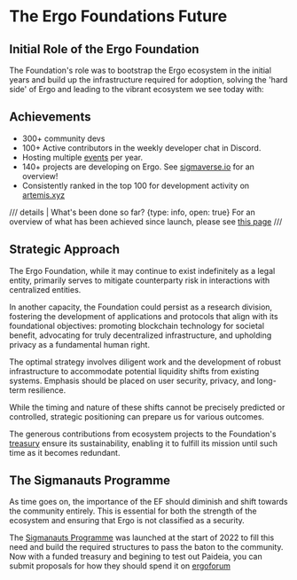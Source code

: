 # The Ergo Foundations Future

## Initial Role of the Ergo Foundation

The Foundation's role was to bootstrap the Ergo ecosystem in the initial years and build up the infrastructure required for adoption, solving the 'hard side' of Ergo and leading to the vibrant ecosystem we see today with:

## Achievements

- 300+ community devs
- 100+ Active contributors in the weekly developer chat in Discord. 
- Hosting multiple [events](events.md) per year. 
- 140+ projects are developing on Ergo. See [sigmaverse.io](sigmaverse.io) for an overview!
- Consistently ranked in the top 100 for development activity on [artemis.xyz](https://app.artemis.xyz/developer-activity?ecosystemValue=Ergo)

/// details | What's been done so far?
     {type: info, open: true}
For an overview of what has been achieved since launch, please see [this page](ergo-timeline.md)
///


## Strategic Approach

The Ergo Foundation, while it may continue to exist indefinitely as a legal entity, primarily serves to mitigate counterparty risk in interactions with centralized entities.

In another capacity, the Foundation could persist as a research division, fostering the development of applications and protocols that align with its foundational objectives: promoting blockchain technology for societal benefit, advocating for truly decentralized infrastructure, and upholding privacy as a fundamental human right.

The optimal strategy involves diligent work and the development of robust infrastructure to accommodate potential liquidity shifts from existing systems. Emphasis should be placed on user security, privacy, and long-term resilience.

While the timing and nature of these shifts cannot be precisely predicted or controlled, strategic positioning can prepare us for various outcomes.

The generous contributions from ecosystem projects to the Foundation's [treasury](treasury.md) ensure its sustainability, enabling it to fulfill its mission until such time as it becomes redundant.


## The Sigmanauts Programme

As time goes on, the importance of the EF should diminish and shift towards the community entirely. This is essential for both the strength of the ecosystem and ensuring that Ergo is not classified as a security. 

The [Sigmanauts Programme](sigmanauts.md) was launched at the start of 2022 to fill this need and build the required structures to pass the baton to the community. Now with a funded treasury and begining to test out Paideia, you can submit proposals for how they should spend it on [ergoforum](https://www.ergoforum.org/c/marketing/sigmanauts-treasury/35)
